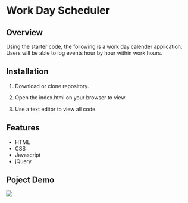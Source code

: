 # Work Day Scheduler

## Overview

Using the starter code, the following is a work day calender application. Users will be able to log events hour by hour within work hours.

## Installation

1. Download or clone repository.

2. Open the index.html on your browser to view.

3. Use a text editor to view all code.

## Features

* HTML
* CSS
* Javascript
* jQuery

## Poject Demo

![](/Users/natedavis/Documents/GitHub/Work-Day-Scheduler-5/Assets/05-third-party-apis-homework-demo.gif)

